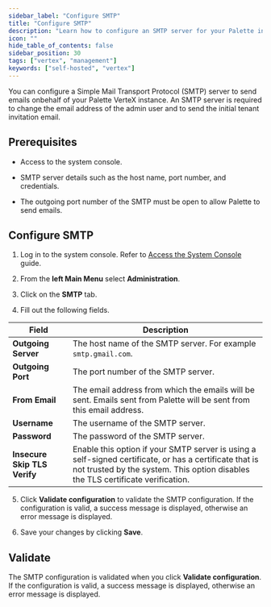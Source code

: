 ```yaml
---
sidebar_label: "Configure SMTP"
title: "Configure SMTP"
description: "Learn how to configure an SMTP server for your Palette instance."
icon: ""
hide_table_of_contents: false
sidebar_position: 30
tags: ["vertex", "management"]
keywords: ["self-hosted", "vertex"]
---
```


You can configure a Simple Mail Transport Protocol (SMTP) server to send emails onbehalf of your Palette VerteX instance. An SMTP server is required to change the email address of the admin user and to send the initial tenant invitation email.

## Prerequisites

- Access to the system console.

- SMTP server details such as the host name, port number, and credentials.

- The outgoing port number of the SMTP must be open to allow Palette to send emails.

## Configure SMTP

1. Log in to the system console. Refer to [Access the System Console](system-management.md#access-the-system-console) guide.

2. From the **left Main Menu** select **Administration**.

3. Click on the **SMTP** tab.

4. Fill out the following fields.

  | **Field** | **Description** |
  | --- | --- |
  | **Outgoing Server** | The host name of the SMTP server. For example `smtp.gmail.com`. |
  | **Outgoing Port** | The port number of the SMTP server.|
  | **From Email** | The email address from which the emails will be sent. Emails sent from Palette will be sent from this email address. |
  | **Username** | The username of the SMTP server. |
  | **Password** | The password of the SMTP server. |
  | **Insecure Skip TLS Verify** | Enable this option if your SMTP server is using a self-signed certificate, or has a certificate that is not trusted by the system. This option disables the TLS certificate verification. |


5. Click **Validate configuration** to validate the SMTP configuration. If the configuration is valid, a success message is displayed, otherwise an error message is displayed.


6. Save your changes by clicking **Save**.


## Validate

The SMTP configuration is validated when you click **Validate configuration**. If the configuration is valid, a success message is displayed, otherwise an error message is displayed.